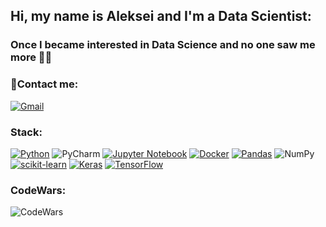 ## Hi, my name is Aleksei and I'm a Data Scientist:

### Once I became interested in Data Science and no one saw me more :man_scientist:






### 🔭Contact me:

[![Gmail](https://img.shields.io/badge/Gmail-D14836?style=for-the-badge&logo=gmail&logoColor=white)](https://www.AdrovAlex.ds@gmail.com)


### Stack:
[![Python](https://img.shields.io/badge/python-3670A0?style=for-the-badge&logo=python&logoColor=ffdd54)](https://python.org)
![PyCharm](https://img.shields.io/badge/pycharm-143?style=for-the-badge&logo=pycharm&logoColor=black&color=black&labelColor=green)
[![Jupyter Notebook](https://img.shields.io/badge/jupyter-%23FA0F00.svg?style=for-the-badge&logo=jupyter&logoColor=white)](https://jupyter.org)
[![Docker](https://img.shields.io/badge/docker-%230db7ed.svg?style=for-the-badge&logo=docker&logoColor=white)](https://www.docker.com)
[![Pandas](https://img.shields.io/badge/pandas-%23150458.svg?style=for-the-badge&logo=pandas&logoColor=white)](https://pandas.pydata.org)
![NumPy](https://img.shields.io/badge/numpy-%23013243.svg?style=for-the-badge&logo=numpy&logoColor=white)
[![scikit-learn](https://img.shields.io/badge/scikit--learn-%23F7931E.svg?style=for-the-badge&logo=scikit-learn&logoColor=white)](https://scikit-learn.org/)
[![Keras](https://img.shields.io/badge/Keras-%23D00000.svg?style=for-the-badge&logo=Keras&logoColor=white)](https://keras.io)
[![TensorFlow](https://img.shields.io/badge/TensorFlow-FF6F00?style=for-the-badge&logo=TensorFlow&logoColor=white)](https://www.tensorflow.com)

### CodeWars:

![CodeWars](https://www.codewars.com/users/AdrovAlex/badges/large)
